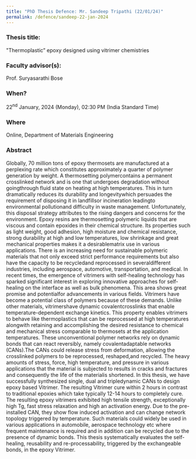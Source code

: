 ```yaml
---
title: "PhD Thesis Defence: Mr. Sandeep Tripathi (22/01/24)"
permalink: /defence/sandeep-22-jan-2024
---
```

### Thesis title:
"Thermoplastic” epoxy designed using vitrimer chemistries

### Faculty advisor(s):
Prof. Suryasarathi Bose

### When?
22<sup>nd</sup> January, 2024 (Monday), 02:30 PM (India Standard Time)

### Where
Online, Department of Materials Engineering

### Abstract
Globally, 70 million tons of epoxy thermosets are manufactured at a perplexing rate which constitutes approximately a quarter of polymer generation by weight. A thermosetting polymercontains a permanent crosslinked network and is one that undergoes degradation without goingthrough fluid state on heating at high temperatures. This in turn dramatically reduces its durability and longevitywhich persuades the requirement of disposing it in landfillsor incineration leadingto environmental pollutionand difficulty in waste management. Unfortunately, this disposal strategy attributes to the rising dangers and concerns for the environment. Epoxy resins are thermosetting polymeric liquids that are viscous and contain epoxides in their chemical structure. Its properties such as light weight, good adhesion, high moisture and chemical resistance, strong durability at high and low temperatures, low shrinkage and great mechanical properties makes it a desirablematrix use in various applications. There is an increasing need for sustainable polymeric materials that not only exceed strict performance requirements but also have the capacity to be recycledand reprocessed in severaldifferent industries, including aerospace, automotive, transportation, and medical.
In recent times, the emergence of vitrimers with self-healing technology has sparked significant interest in exploring innovative approaches for self-healing on the interface as well as bulk phenomena. This area shows great promise and potentialfor advancements in various fields.
Vitrimers have become a potential class of polymers because of these demands. Unlike other materials, vitrimershave dynamic covalentcrosslinks that enable temperature-dependent exchange kinetics. This property enables vitrimers to behave like thermoplastics that can be reprocessed at high temperatures alongwith retaining and accomplishing the desired resistance to chemical and mechanical stress comparable to thermosets at the application temperatures. These unconventional polymer networks rely on dynamic bonds that can react reversibly, namely covalentadaptable networks (CANs).The CANs could release stress from deformation, allowing the crosslinked polymers to be reprocessed, reshaped,and recycled. The heavy amounts of stress, force, high temperature, and pressure in various applications that the material is subjected to results in cracks and fractures and consequently the life of the materialis shortened.
In this thesis, we have successfully synthesized single, dual and tripledynamic CANs to design epoxy based Vitrimer. The resulting Vitrimer cure within 2 hours in contrast to traditional epoxies which take typically 12-14 hours to completely cure. The resulting epoxy vitrimers exhibited high tensile strength, exceptionally high Tg, fast stress relaxation and high an activation energy. Due to the pre-installed CAN, they show flow induced activation and can change network topology triggered by temperature. Such materials could widely be used in various applications in automobile, aerospace technology etc where frequent maintenance is required and in addition can be recycled due to the presence of dynamic bonds. This thesis systematically evaluates the self-healing, reusability and re-processability, triggered by the exchangeable bonds, in the epoxy Vitrimer.